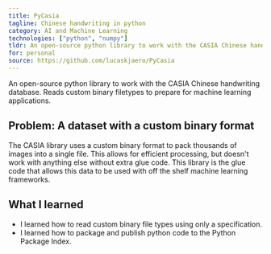 ```yaml
---
title: PyCasia
tagline: Chinese handwriting in python
category: AI and Machine Learning
technologies: ["python", "numpy"]
tldr: An open-source python library to work with the CASIA Chinese handwriting database.
for: personal
source: https://github.com/lucaskjaero/PyCasia
---
```

An open-source python library to work with the CASIA Chinese handwriting database. Reads custom binary filetypes to prepare for machine learning applications.

## Problem: A dataset with a custom binary format
The CASIA library uses a custom binary format to pack thousands of images into a single file. This allows for efficient processing, but doesn't work with anything else without extra glue code. This library is the glue code that allows this data to be used with off the shelf machine learning frameworks.

## What I learned
- I learned how to read custom binary file types using only a specification.
- I learned how to package and publish python code to the Python Package Index.
